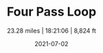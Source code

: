---
title: "Four Pass Loop"
subtitle: 23.28 miles | 18:21:06 | 8,824 ft
date: 2021-07-02
description: More content on the way!
featured_image: "/images/snowmass-lake.jpeg"
---
